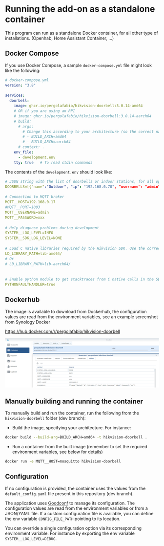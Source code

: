 # Running the add-on as a standalone container

This program can run as a standalone Docker container, for all other type of installations. (Openhab, Home Assistant Container, ...)

## Docker Compose

If you use Docker Compose, a sample `docker-compose.yml` file might look like the following:

```yaml
# docker-compose.yml
version: "3.8"

services:
  doorbell:
    image: ghcr.io/pergolafabio/hikvision-doorbell:3.0.14-amd64
    # OR if you are using an RPI
    # image: ghcr.io/pergolafabio/hikvision-doorbell:3.0.14-aarch64
    # build:
      # args:       
        # Change this according to your architecture (so the correct native C libraries are used)
        # - BUILD_ARCH=amd64
        # - BUILD_ARCH=aarch64
      # context: .
    env_file:
      - development.env
    tty: true   # To read stdin commands
```

The contents of the `development.env` should look like:
```yaml
# JSON string with the list of doorbells or indoor stations, for all options, have a look at the [docs](https://github.com/pergolafabio/Hikvision-Addons/blob/main/doorbell/DOCS.md)
DOORBELLS=[{"name":"Outdoor", "ip": "192.168.0.70", "username": "admin", "password": "xxx"},{"name":"Indoor", "ip": "192.168.0.71", "username": "admin", "password": "xxx"}]

# Connection to MQTT broker
MQTT__HOST=192.168.0.17
#MQTT__PORT=1883
MQTT__USERNAME=admin
MQTT__PASSWORD=xxx

# Help diagnose problems during development
SYSTEM__LOG_LEVEL=INFO
SYSTEM__SDK_LOG_LEVEL=NONE

# Load C native libraries required by the Hikvision SDK. Use the correct folder depending on you architecture.
LD_LIBRARY_PATH=lib-amd64/
# Or
# LD_LIBRARY_PATH=lib-aarch64/


# Enable python module to get stacktraces from C native calls in the SDK
PYTHONFAULTHANDLER=true
```

## Dockerhub

The image is available to download from Dockerhub, the configuration values are read from the environment variables, see an example screenshot from Synology Docker

https://hub.docker.com/r/pergolafabio/hikvision-doorbell

![Synology](synology.png)

## Manually building and running the container

To manually build and run the container, run the following from the `hikvision-doorbell` folder (dev branch):

- Build the image, specifying your architecture.
For instance:
```bash
docker build --build-arg=BUILD_ARCH=amd64 -t hikvision-doorbell .
```

- Run a container from the built image (remember to set the required environment variables, see below for details)
```bash
docker run -e MQTT__HOST=mosquitto hikvision-doorbell
```


## Configuration
If no configuration is provided, the container uses the values from the `default_config.yaml` file present in this repository (dev branch).

The application uses [Goodconf](https://github.com/lincolnloop/goodconf) to manage its configuration.
The configuration values are read from the environment variables or from a JSON/YAML file.
If a custom configuration file is available, you can define the env variable `CONFIG_FILE_PATH` pointing to its location.

You can override a single configuration option via its corresponding environment variable. For instance by exporting the env variable `SYSTEM__LOG_LEVEL=DEBUG`.
